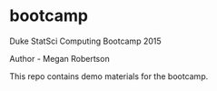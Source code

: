 # bootcamp
Duke StatSci Computing Bootcamp 2015

Author - Megan Robertson 

This repo contains demo materials for the bootcamp.